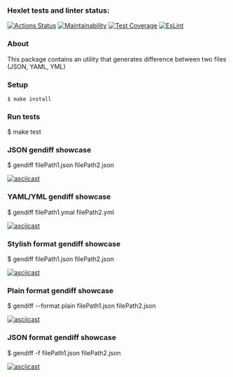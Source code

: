 ### Hexlet tests and linter status:
[![Actions Status](https://github.com/ChechelRoman/frontend-project-lvl2/workflows/hexlet-check/badge.svg)](https://github.com/ChechelRoman/frontend-project-lvl2/actions)
[![Maintainability](https://api.codeclimate.com/v1/badges/1511f7e9f72bf0f446d0/maintainability)](https://codeclimate.com/github/ChechelRoman/frontend-project-lvl2/maintainability)
[![Test Coverage](https://api.codeclimate.com/v1/badges/1511f7e9f72bf0f446d0/test_coverage)](https://codeclimate.com/github/ChechelRoman/frontend-project-lvl2/test_coverage)
[![EsLint](https://github.com/ChechelRoman/frontend-project-lvl2/actions/workflows/EsLint_Check.yml/badge.svg)](https://github.com/ChechelRoman/frontend-project-lvl2/actions)

### About

This package contains an utility that generates difference between two files (JSON, YAML, YML)

### Setup

```$ make install```

### Run tests

$ make test

### JSON gendiff showcase

$ gendiff filePath1.json filePath2.json

[![asciicast](https://asciinema.org/a/wawnTT44dBPxdc5IxnGgaK6RB.svg)](https://asciinema.org/a/wawnTT44dBPxdc5IxnGgaK6RB)

### YAML/YML gendiff showcase

$ gendiff filePath1.ymal filePath2.yml

[![asciicast](https://asciinema.org/a/UeK45VxjVzxR6vxNjgEg9jcNV.svg)](https://asciinema.org/a/UeK45VxjVzxR6vxNjgEg9jcNV)

### Stylish format gendiff showcase

$ gendiff filePath1.json filePath2.json

[![asciicast](https://asciinema.org/a/415016.svg)](https://asciinema.org/a/415016)

### Plain format gendiff showcase

$ gendiff --format plain filePath1.json filePath2.json

[![asciicast](https://asciinema.org/a/415238.svg)](https://asciinema.org/a/415238)

### JSON format gendiff showcase

$ gendiff -f filePath1.json filePath2.json

[![asciicast](https://asciinema.org/a/415239.svg)](https://asciinema.org/a/415239)
